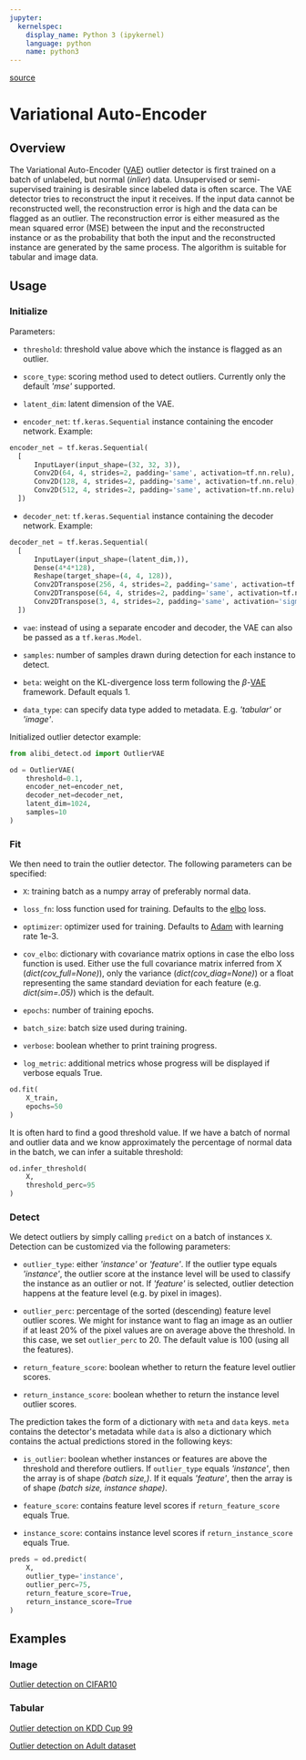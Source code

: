 ```yaml
---
jupyter:
  kernelspec:
    display_name: Python 3 (ipykernel)
    language: python
    name: python3
---
```


[source](../../api/alibi_detect.od.vae.rst)

# Variational Auto-Encoder

## Overview

The Variational Auto-Encoder ([VAE](https://arxiv.org/abs/1312.6114)) outlier detector is first trained on a batch of unlabeled, but normal (*inlier*) data. Unsupervised or semi-supervised training is desirable since labeled data is often scarce. The VAE detector tries to reconstruct the input it receives. If the input data cannot be reconstructed well, the reconstruction error is high and the data can be flagged as an outlier. The reconstruction error is either measured as the mean squared error (MSE) between the input and the reconstructed instance or as the probability that both the input and the reconstructed instance are generated by the same process. The algorithm is suitable for tabular and image data.

## Usage

### Initialize

Parameters:

* `threshold`: threshold value above which the instance is flagged as an outlier.

* `score_type`: scoring method used to detect outliers. Currently only the default *'mse'* supported.

* `latent_dim`: latent dimension of the VAE.

* `encoder_net`: `tf.keras.Sequential` instance containing the encoder network. Example:

```python
encoder_net = tf.keras.Sequential(
  [
      InputLayer(input_shape=(32, 32, 3)),
      Conv2D(64, 4, strides=2, padding='same', activation=tf.nn.relu),
      Conv2D(128, 4, strides=2, padding='same', activation=tf.nn.relu),
      Conv2D(512, 4, strides=2, padding='same', activation=tf.nn.relu)
  ])
```

* `decoder_net`: `tf.keras.Sequential` instance containing the decoder network. Example:

```python
decoder_net = tf.keras.Sequential(
  [
      InputLayer(input_shape=(latent_dim,)),
      Dense(4*4*128),
      Reshape(target_shape=(4, 4, 128)),
      Conv2DTranspose(256, 4, strides=2, padding='same', activation=tf.nn.relu),
      Conv2DTranspose(64, 4, strides=2, padding='same', activation=tf.nn.relu),
      Conv2DTranspose(3, 4, strides=2, padding='same', activation='sigmoid')
  ])
```

* `vae`: instead of using a separate encoder and decoder, the VAE can also be passed as a `tf.keras.Model`.

* `samples`: number of samples drawn during detection for each instance to detect.

* `beta`: weight on the KL-divergence loss term following the $\beta$-[VAE](https://openreview.net/forum?id=Sy2fzU9gl) framework. Default equals 1.

* `data_type`: can specify data type added to metadata. E.g. *'tabular'* or *'image'*.

Initialized outlier detector example:

```python
from alibi_detect.od import OutlierVAE

od = OutlierVAE(
    threshold=0.1,
    encoder_net=encoder_net,
    decoder_net=decoder_net,
    latent_dim=1024,
    samples=10
)
```

### Fit

We then need to train the outlier detector. The following parameters can be specified:

* `X`: training batch as a numpy array of preferably normal data.

* `loss_fn`: loss function used for training. Defaults to the [elbo](https://en.wikipedia.org/wiki/Evidence_lower_bound) loss.

* `optimizer`: optimizer used for training. Defaults to [Adam](https://arxiv.org/abs/1412.6980) with learning rate 1e-3.

* `cov_elbo`: dictionary with covariance matrix options in case the elbo loss function is used. Either use the full covariance matrix inferred from X (*dict(cov_full=None)*), only the variance (*dict(cov_diag=None)*) or a float representing the same standard deviation for each feature (e.g. *dict(sim=.05)*) which is the default.

* `epochs`: number of training epochs.

* `batch_size`: batch size used during training.

* `verbose`: boolean whether to print training progress.

* `log_metric`: additional metrics whose progress will be displayed if verbose equals True.


```python
od.fit(
    X_train,
    epochs=50
)
```

It is often hard to find a good threshold value. If we have a batch of normal and outlier data and we know approximately the percentage of normal data in the batch, we can infer a suitable threshold:

```python
od.infer_threshold(
    X, 
    threshold_perc=95
)
```

### Detect

We detect outliers by simply calling `predict` on a batch of instances `X`. Detection can be customized via the following parameters:

* `outlier_type`: either *'instance'* or *'feature'*. If the outlier type equals *'instance'*, the outlier score at the instance level will be used to classify the instance as an outlier or not. If *'feature'* is selected, outlier detection happens at the feature level (e.g. by pixel in images).

* `outlier_perc`: percentage of the sorted (descending) feature level outlier scores. We might for instance want to flag an image as an outlier if at least 20% of the pixel values are on average above the threshold. In this case, we set `outlier_perc` to 20. The default value is 100 (using all the features).

* `return_feature_score`: boolean whether to return the feature level outlier scores.

* `return_instance_score`: boolean whether to return the instance level outlier scores.

The prediction takes the form of a dictionary with `meta` and `data` keys. `meta` contains the detector's metadata while `data` is also a dictionary which contains the actual predictions stored in the following keys:

* `is_outlier`: boolean whether instances or features are above the threshold and therefore outliers. If `outlier_type` equals *'instance'*, then the array is of shape *(batch size,)*. If it equals *'feature'*, then the array is of shape *(batch size, instance shape)*.

* `feature_score`: contains feature level scores if `return_feature_score` equals True.

* `instance_score`: contains instance level scores if `return_instance_score` equals True.


```python
preds = od.predict(
    X,
    outlier_type='instance',
    outlier_perc=75,
    return_feature_score=True,
    return_instance_score=True
)
```

## Examples

### Image

[Outlier detection on CIFAR10](../../examples/od_vae_cifar10.ipynb)

### Tabular

[Outlier detection on KDD Cup 99](../../examples/od_vae_kddcup.ipynb)

[Outlier detection on Adult dataset](../../examples/od_vae_adult.ipynb)


